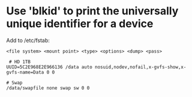 # Use 'blkid' to print the universally unique identifier for a device

Add to /etc/fstab:

```
<file system> <mount point> <type> <options> <dump> <pass>
```

```
 # HD 1TB
UUID=5C2E968E2E966136 /data auto nosuid,nodev,nofail,x-gvfs-show,x-gvfs-name=Data 0 0

# Swap
/data/swapfile none swap sw 0 0
 ```
